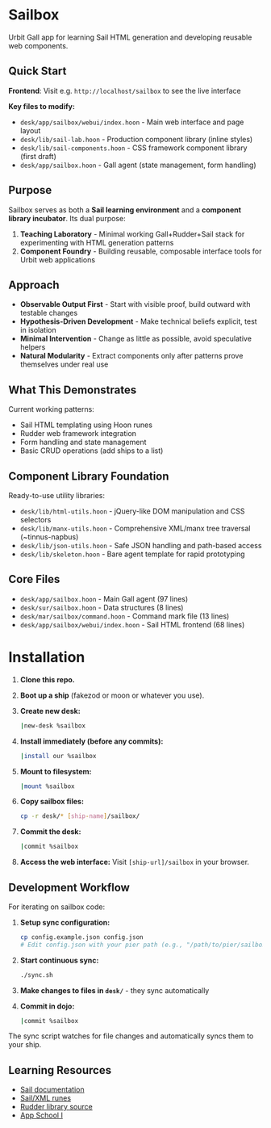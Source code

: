# Sailbox

Urbit Gall app for learning Sail HTML generation and developing reusable web components.

## Quick Start

**Frontend**: Visit e.g. `http://localhost/sailbox` to see the live interface

**Key files to modify:**
- `desk/app/sailbox/webui/index.hoon` - Main web interface and page layout
- `desk/lib/sail-lab.hoon` - Production component library (inline styles)
- `desk/lib/sail-components.hoon` - CSS framework component library (first draft)
- `desk/app/sailbox.hoon` - Gall agent (state management, form handling)

## Purpose

Sailbox serves as both a **Sail learning environment** and a **component library incubator**. Its dual purpose:

1. **Teaching Laboratory** - Minimal working Gall+Rudder+Sail stack for experimenting with HTML generation patterns
2. **Component Foundry** - Building reusable, composable interface tools for Urbit web applications

## Approach

- **Observable Output First** - Start with visible proof, build outward with testable changes
- **Hypothesis-Driven Development** - Make technical beliefs explicit, test in isolation
- **Minimal Intervention** - Change as little as possible, avoid speculative helpers
- **Natural Modularity** - Extract components only after patterns prove themselves under real use

## What This Demonstrates

Current working patterns:
- Sail HTML templating using Hoon runes
- Rudder web framework integration
- Form handling and state management
- Basic CRUD operations (add ships to a list)

## Component Library Foundation

Ready-to-use utility libraries:
- `desk/lib/html-utils.hoon` - jQuery-like DOM manipulation and CSS selectors
- `desk/lib/manx-utils.hoon` - Comprehensive XML/manx tree traversal (~tinnus-napbus)
- `desk/lib/json-utils.hoon` - Safe JSON handling and path-based access
- `desk/lib/skeleton.hoon` - Bare agent template for rapid prototyping

## Core Files

- `desk/app/sailbox.hoon` - Main Gall agent (97 lines)
- `desk/sur/sailbox.hoon` - Data structures (8 lines)
- `desk/mar/sailbox/command.hoon` - Command mark file (13 lines)
- `desk/app/sailbox/webui/index.hoon` - Sail HTML frontend (68 lines)

# Installation

1. **Clone this repo.**

2. **Boot up a ship** (fakezod or moon or whatever you use).

3. **Create new desk:**
   ```bash
   |new-desk %sailbox
   ```

4. **Install immediately (before any commits):**
   ```bash
   |install our %sailbox
   ```

5. **Mount to filesystem:**
   ```bash
   |mount %sailbox
   ```

6. **Copy sailbox files:**
   ```bash
   cp -r desk/* [ship-name]/sailbox/
   ```

7. **Commit the desk:**
   ```bash
   |commit %sailbox
   ```

8. **Access the web interface:** Visit `[ship-url]/sailbox` in your browser.

## Development Workflow

For iterating on sailbox code:

1. **Setup sync configuration:**
   ```bash
   cp config.example.json config.json
   # Edit config.json with your pier path (e.g., "/path/to/pier/sailbox/")
   ```

2. **Start continuous sync:**
   ```bash
   ./sync.sh
   ```

3. **Make changes to files in `desk/`** - they sync automatically

4. **Commit in dojo:**
   ```bash
   |commit %sailbox
   ```

The sync script watches for file changes and automatically syncs them to your ship.

## Learning Resources

- [Sail documentation](https://developers.urbit.org/guides/additional/sail)
- [Sail/XML runes](https://developers.urbit.org/reference/hoon/rune/mic)
- [Rudder library source](https://github.com/Fang-/suite/blob/11b505ef78a65512ed6ccc7ff77551188499d5b7/lib/rudder.hoon)
- [App School I](https://developers.urbit.org/guides/core/app-school)
